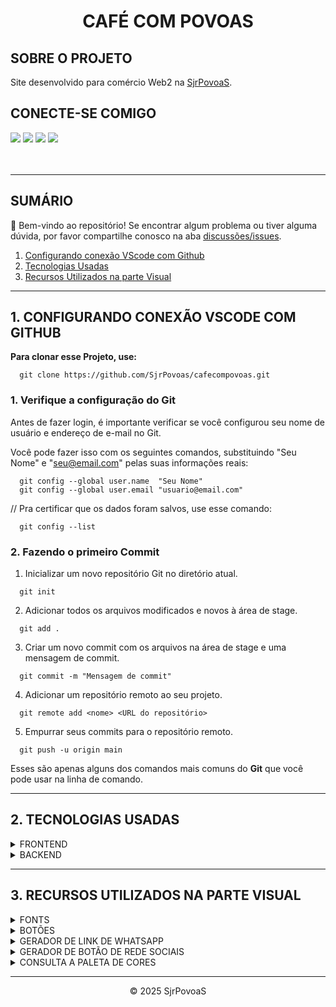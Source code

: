 # <p align="center">CAFÉ COM POVOAS</p>

## SOBRE O PROJETO
 Site desenvolvido para comércio Web2 na [SjrPovoaS](https://github.com/SjrPovoas).

## CONECTE-SE COMIGO
<div>
  <a href="https://www.linkedin.com/in/sjrpovoas" target="_blank"><img src="https://img.shields.io/twitter/follow/sjrpovoas?style=for-the-badge&label=linkedin&labelColor=2196f3&color=2196f3&link=https%3A%2F%2Fwww.x.com%2Fsjrpovoas" target="_blank"></a>
  <a href="https://www.x.com/sjrpovoas" target="_blank"><img src="https://img.shields.io/twitter/follow/sjrpovoas?style=for-the-badge&logo=X&logoSize=250&label=%2F%20Twitter&labelColor=000000&color=000000&cacheSeconds=3600&link=https%3A%2F%2Fx.com%2Fsjrpovoas" target="_blank"></a>
  <a href="https://github.com/SjrPovoas" target="_blank"><img src="https://img.shields.io/twitter/follow/SjrPovoas?style=for-the-badge&logo=github&logoColor=%23ffffffff&logoSize=250&label=github&labelColor=%23666666&color=%23666666&cacheSeconds=3600&link=https%3A%2F%2Fgithub.com%2FSjrPovoas"></a>
  <a href="https://www.instagram.com/silviopovoasjunior" target="_blank"><img src="https://img.shields.io/twitter/follow/silviopovoasjunior?style=for-the-badge&logo=instagram&logoColor=%23ffffffff&logoSize=250&label=instagram&labelColor=%23ff6c3f&color=%23ff6c3f&cacheSeconds=3600&link=https%3A%2F%2Fwww.instagram.com%2Fsilviopovoasjunior" target="_blank"></a>
</div>

<br>
<br>

---
## SUMÁRIO
👋 Bem-vindo ao repositório!
Se encontrar algum problema ou tiver alguma dúvida, por favor compartilhe conosco na aba [discussões/issues](https://github.com/SjrPovoas/cafecompovoas/issues).

1. [Configurando conexão VScode com Github](https://github.com/SjrPovoas/cafecompovoas/#1-configurando-conexao-vscode-com-github)
2. [Tecnologias Usadas](https://github.com/SjrPovoas/cafecompovoas/#2-tecnologias-usadas)
3. [Recursos Utilizados na parte Visual](https://github.com/SjrPovoas/cafecompovoas/#3-recursos-utilizados-na-parte-visual)

---
## 1. CONFIGURANDO CONEXÃO VSCODE COM GITHUB

**Para clonar esse Projeto, use:**
```
  git clone https://github.com/SjrPovoas/cafecompovoas.git
``` 
### 1. Verifique a configuração do Git
Antes de fazer login, é importante verificar se você configurou seu nome de usuário e endereço de e-mail no Git.

Você pode fazer isso com os seguintes comandos, substituindo "Seu Nome" e "seu@email.com" pelas suas informações reais:
```
  git config --global user.name  "Seu Nome"
  git config --global user.email "usuario@email.com"
```
// Pra certificar que os dados foram salvos, use esse comando:
```
  git config --list 
```

### 2. Fazendo o primeiro Commit

1. Inicializar um novo repositório Git no diretório atual.
```
  git init
```
2. Adicionar todos os arquivos modificados e novos à área de stage.
```
  git add .
```
3. Criar um novo commit com os arquivos na área de stage e uma mensagem de commit.
```
  git commit -m "Mensagem de commit"
```
4. Adicionar um repositório remoto ao seu projeto.
```
  git remote add <nome> <URL do repositório>
```
5. Empurrar seus commits para o repositório remoto.
```
  git push -u origin main
```

Esses são apenas alguns dos comandos mais comuns do **Git** que você pode usar na linha de comando.

---
## 2. TECNOLOGIAS USADAS
<details>
<summary>FRONTEND</summary>
<ul>
<li>HTML</li>
<li>CSS</li>
</ul>
</details>

<details>
<summary>BACKEND</summary>
<ul>
<li>JAVASCRIPT</li>
</ul>
</details>

---
## 3. RECURSOS UTILIZADOS NA PARTE VISUAL

<details>
<summary>FONTS</summary>

  - [Google Fonts](https://fonts.google.com/)

</details>

<details>
<summary>BOTÕES</summary>

  - [Bootstrap](https://icons.getbootstrap.com/)

</details>

<details>
<summary>GERADOR DE LINK DE WHATSAPP</summary>

  - [Zap Convertte](https://zap.convertte.com.br/gerador-link-whatsapp/)

</details>

<details>
<summary>GERADOR DE BOTÃO DE REDE SOCIAIS</summary>

  - [Shields.io](https://shields.io/badges)

</details>

<details>
<summary>CONSULTA A PALETA DE CORES</summary>

  - [Paleta de Cores](https://paletadecolores.online/)

</details>

<p>

---
<p align="center">&COPY; 2025 SjrPovoaS</p>